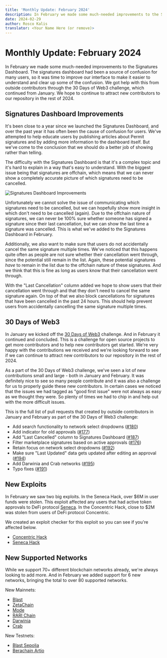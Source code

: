 ```yaml
---
title: 'Monthly Update: February 2024'
description: In February we made some much-needed improvements to the Signatures Dashboard. We got help with this from outside contributors through the 30 Days of Web3 challenge, which continued from January.
date: 2024-02-29
author: Rosco Kalis
translator: <Your Name Here (or remove)>
---
```


# Monthly Update: February 2024

In February we made some much-needed improvements to the Signatures Dashboard. The signatures dashboard had been a source of confusion for many users, so it was time to improve our interface to make it easier to understand and clear up some of the confusion. We got help with this from outside contributors through the 30 Days of Web3 challenge, which continued from January. We hope to continue to attract new contributors to our repository in the rest of 2024.

## Signatures Dashboard Improvements

It's been close to a year since we launched the Signatures Dashboard, and over the past year it has often been the cause of confusion for users. We've attempted to help educate users by publishing articles about Permit signatures and by adding more information to the dashboard itself. But we've come to the conclusion that we should do a better job of showing rather than telling.

The difficulty with the Signatures Dashboard is that it's a complex topic and it's hard to explain in a way that's easy to understand. With the biggest issue being that signatures are offchain, which means that we can never show a completely accurate picture of which signatures need to be cancelled.

![Signatures Dashboard Improvements](/assets/images/blog/2024/monthly-update-february/signatures-dashboard.png)

Unfortunately we cannot solve the issue of communicating which signatures need to be cancelled, but we can hopefully show more insight in which don't need to be cancelled (again). Due to the offchain nature of signatures, we can never be 100% sure whether someone has signed a signature since their last cancellation, but we can show the last time a signature was cancelled. This is what we've added to the Signatures Dashboard in February.

Additionally, we also want to make sure that users do not accidentally cancel the same signature multiple times. We've noticed that this happens quite often as people are not sure whether their cancellation went through, since the potential still remain in the list. Again, these potential signatures _have_ to remain in the list due to the offchain nature of these signatures. And we think that this is fine as long as users know that their cancellation went through.

With the "Last Cancellation" column added we hope to show users that their cancellation went through and that they don't need to cancel the same signature again. On top of that we also block cancellations for signatures that have been cancelled in the past 24 hours. This should help prevent users from accidentally cancelling the same signature multiple times.

## 30 Days of Web3

In January we kicked off the [30 Days of Web3](https://onchainsquad.com/onchainsquad.com/hackathons/30-days-of-web3/) challenge. And in February it continued and concluded. This is a challenge for open source projects to get more contributors and to help new contributors get started. We're very happy with the contributions we received and we're looking forward to see if we can continue to attract new contributors to our repository in the rest of 2024.

As a part of the 30 Days of Web3 challenge, we've seen a lot of new contributions small and large - both in January and February. It was definitely nice to see so many people contribute and it was also a challenge for us to properly guide these new contributors. In certain cases we noticed that the issues we had tagged as "good first issue" were not always as easy as we thought they were. So plenty of times we had to chip in and help out with the more difficult issues.

This is the full list of pull requests that created by outside contributors in January and February as part of the 30 Days of Web3 challenge:

- Add search functionality to network select dropdowns ([#180](https://github.com/RevokeCash/revoke.cash/pull/180))
- Add indicator for old approvals ([#177](https://github.com/RevokeCash/revoke.cash/pull/177))
- Add "Last Cancelled" column to Signatures Dashboard ([#187](https://github.com/RevokeCash/revoke.cash/pull/187))
- Filter marketplace signatures based on active approvals ([#176](https://github.com/RevokeCash/revoke.cash/pull/176))
- Retain focus on network select dropdowns ([#192](https://github.com/RevokeCash/revoke.cash/pull/192))
- Make sure "Last Updated" data gets updated after editing an approval ([#194](https://github.com/RevokeCash/revoke.cash/pull/194))
- Add Darwinia and Crab networks ([#195](https://github.com/RevokeCash/revoke.cash/pull/195))
- Typo fixes ([#191](https://github.com/RevokeCash/revoke.cash/pull/191))

## New Exploits

In February we saw two big exploits. In the Seneca Hack, over $6M in user funds were stolen. This exploit affected any users that had active token approvals to DeFi protocol [Seneca](https://senecaprotocol.com/). In the Concentric Hack, close to $2M was stolen from users of DeFi protocol Concentric.

We created an exploit checker for this exploit so you can see if you're affected below.

- [Concentric Hack](/exploits/concentric)
- [Seneca Hack](/exploits/seneca)

## New Supported Networks

While we support 70+ different blockchain networks already, we're always looking to add more. And in February we added support for 6 new networks, bringing the total to over 80 supported networks.

New Mainnets:

- [Blast](/token-approval-checker/blast)
- [ZetaChain](/token-approval-checker/zetachain)
- [Mode](/token-approval-checker/mode)
- [RARI Chain](/token-approval-checker/rari-chain)
- [Darwinia](/token-approval-checker/darwinia)
- [Crab](/token-approval-checker/crab)

New Testnets:

- [Blast Sepolia](/token-approval-checker/blast-sepolia)
- [Berachain Artio](/token-approval-checker/berachain-artio)

